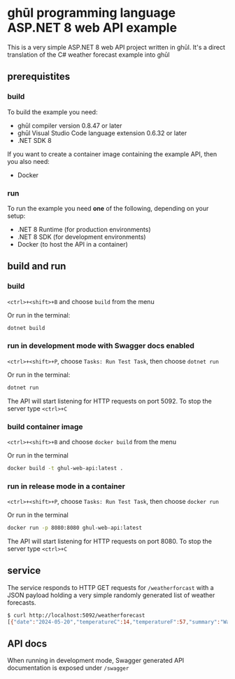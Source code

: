 # ghūl programming language ASP.NET 8 web API example

This is a very simple ASP.NET 8 web API project written in ghūl. It's a direct translation of the C# weather forecast example into ghūl

## prerequistites

### build
To build the example you need:
- ghūl compiler version 0.8.47 or later
- ghūl Visual Studio Code language extension 0.6.32 or later
- .NET SDK 8

If you want to create a container image containing the example API, then you also need:
- Docker

### run

To run the example you need **one** of the following, depending on your setup:
- .NET 8 Runtime (for production environments)
- .NET 8 SDK (for development environments)
- Docker (to host the API in a container)

## build and run

### build
`<ctrl>+<shift>+B` and choose `build` from the menu

Or run in the terminal:
```sh
dotnet build
```

### run in development mode with Swagger docs enabled
`<ctrl>+<shift>+P`, choose `Tasks: Run Test Task`, then choose `dotnet run`

Or run in the terminal:
```sh
dotnet run
```

The API will start listening for HTTP requests on port 5092. To stop the server type `<ctrl>+C` 

### build container image
`<ctrl>+<shift>+B` and choose `docker build` from the menu

Or run in the terminal
```sh
docker build -t ghul-web-api:latest .
```

### run in release mode in a container
`<ctrl>+<shift>+P`, choose `Tasks: Run Test Task`, then choose `docker run`

Or run in the terminal
```sh
docker run -p 8080:8080 ghul-web-api:latest
```

The API will start listening for HTTP requests on port 8080. To stop the server type `<ctrl>+C`

## service
The service responds to HTTP GET requests for `/weatherforcast` with a JSON payload holding a very simple randomly generated list of weather forecasts.

```sh
$ curl http://localhost:5092/weatherforecast
[{"date":"2024-05-20","temperatureC":14,"temperatureF":57,"summary":"Warm"},{"date":"2024-05-21","temperatureC":7,"temperatureF":44,"summary":"Mild"},{"date":"2024-05-22","temperatureC":7,"temperatureF":44,"summary":"Freezing"},{"date":"2024-05-23","temperatureC":8,"temperatureF":46,"summary":"Sweltering"},{"date":"2024-05-24","temperatureC":-14,"temperatureF":7,"summary":"Chilly"}]
```
## API docs
When running in development mode, Swagger generated API documentation is exposed under `/swagger`
